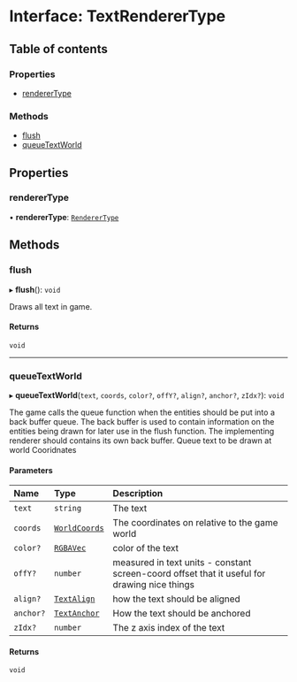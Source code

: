 # Interface: TextRendererType

## Table of contents

### Properties

- [rendererType](TextRendererType.md#renderertype)

### Methods

- [flush](TextRendererType.md#flush)
- [queueTextWorld](TextRendererType.md#queuetextworld)

## Properties

### rendererType

• **rendererType**: [`RendererType`](../README.md#renderertype-1)

## Methods

### flush

▸ **flush**(): `void`

Draws all text in game.

#### Returns

`void`

___

### queueTextWorld

▸ **queueTextWorld**(`text`, `coords`, `color?`, `offY?`, `align?`, `anchor?`, `zIdx?`): `void`

The game calls the queue function when the entities should be put into a back buffer queue.
The back buffer is used to contain information on the entities being drawn for later use in the flush function.
The implementing renderer should contains its own back buffer.
Queue text to be drawn at world Cooridnates

#### Parameters

| Name | Type | Description |
| :------ | :------ | :------ |
| `text` | `string` | The text |
| `coords` | [`WorldCoords`](../README.md#worldcoords) | The coordinates on relative to the game world |
| `color?` | [`RGBAVec`](../README.md#rgbavec) | color of the text |
| `offY?` | `number` | measured in text units - constant screen-coord offset that it useful for drawing nice things |
| `align?` | [`TextAlign`](../README.md#textalign-1) | how the text should be aligned |
| `anchor?` | [`TextAnchor`](../README.md#textanchor-1) | How the text should be anchored |
| `zIdx?` | `number` | The z axis index of the text |

#### Returns

`void`
